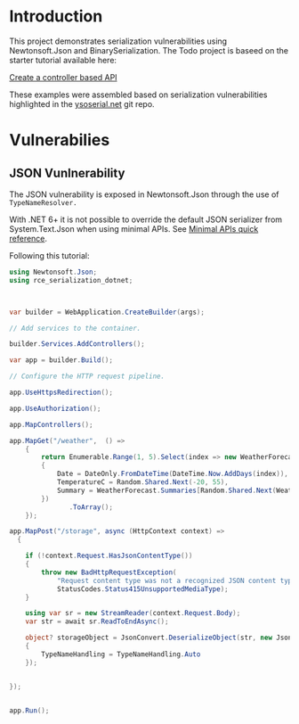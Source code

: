 # Introduction

This project demonstrates serialization vulnerabilities using Newtonsoft.Json and BinarySerialization. The Todo project is baseed on the starter tutorial available here:

[Create a controller based API](https://learn.microsoft.com/en-us/aspnet/core/tutorials/first-web-api?view=aspnetcore-7.0&tabs=visual-studio)

These examples were assembled based on serialization vulnerabilities highlighted in the [ysoserial.net](https://github.com/pwntester/ysoserial.net) git repo.

# Vulnerabilies

## JSON Vunlnerability

The JSON vulnerability is exposed in Newtonsoft.Json through the use of `TypeNameResolver.`

With .NET 6+ it is not possible to override the default JSON serializer from System.Text.Json when using minimal APIs. See [Minimal APIs quick reference](https://learn.microsoft.com/en-us/aspnet/core/fundamentals/minimal-apis?view=aspnetcore-6.0#configure-json-deserialization-options-for-body-binding).

Following this tutorial:


``` C#
using Newtonsoft.Json;
using rce_serialization_dotnet;



var builder = WebApplication.CreateBuilder(args);

// Add services to the container.

builder.Services.AddControllers();

var app = builder.Build();

// Configure the HTTP request pipeline.

app.UseHttpsRedirection();

app.UseAuthorization();

app.MapControllers();

app.MapGet("/weather",  () =>
    {
        return Enumerable.Range(1, 5).Select(index => new WeatherForecast
        {
            Date = DateOnly.FromDateTime(DateTime.Now.AddDays(index)),
            TemperatureC = Random.Shared.Next(-20, 55),
            Summary = WeatherForecast.Summaries[Random.Shared.Next(WeatherForecast.Summaries.Length)]
        })
               .ToArray();
    });

app.MapPost("/storage", async (HttpContext context) => 
  {

    if (!context.Request.HasJsonContentType())
    {
        throw new BadHttpRequestException(
            "Request content type was not a recognized JSON content type.",
            StatusCodes.Status415UnsupportedMediaType);
    }

    using var sr = new StreamReader(context.Request.Body);
    var str = await sr.ReadToEndAsync();

    object? storageObject = JsonConvert.DeserializeObject(str, new JsonSerializerSettings
    {
        TypeNameHandling = TypeNameHandling.Auto
    });


});


app.Run();
```
